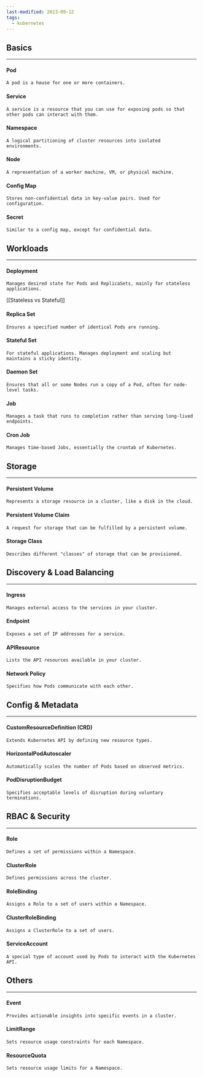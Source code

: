 ```yaml
---
last-modified: 2023-09-12
tags:
  - kubernetes
---
```

## Basics
---
#### Pod

```
A pod is a house for one or more containers.
```

#### Service

```
A service is a resource that you can use for exposing pods so that other pods can interact with them.
```

#### Namespace

```
A logical partitioning of cluster resources into isolated environments.
```

#### Node

```
A representation of a worker machine, VM, or physical machine.
```

#### Config Map

```
Stores non-confidential data in key-value pairs. Used for configuration.
```

#### Secret

```
Similar to a config map, except for confidential data.
```

## Workloads
---
#### Deployment

```
Manages desired state for Pods and ReplicaSets, mainly for stateless applications.
```
[[Stateless vs Stateful]]
#### Replica Set

```
Ensures a specified number of identical Pods are running.
```

#### Stateful Set

```
For stateful applications. Manages deployment and scaling but maintains a sticky identity.
```

#### Daemon Set

```
Ensures that all or some Nodes run a copy of a Pod, often for node-level tasks.
```

#### Job

```
Manages a task that runs to completion rather than serving long-lived endpoints.
```

#### Cron Job

```
Manages time-based Jobs, essentially the crontab of Kubernetes.
```

## Storage
---
#### Persistent Volume

```
Represents a storage resource in a cluster, like a disk in the cloud.
```

#### Persistent Volume Claim

```
A request for storage that can be fulfilled by a persistent volume.
```

#### Storage Class

```
Describes different "classes" of storage that can be provisioned.
```

## Discovery & Load Balancing
---
#### Ingress

```
Manages external access to the services in your cluster.
```

#### Endpoint

```
Exposes a set of IP addresses for a service.
```

#### APIResource

```
Lists the API resources available in your cluster.
```

#### Network Policy

```
Specifies how Pods communicate with each other.
```

## Config & Metadata
---
#### CustomResourceDefinition (CRD)

```
Extends Kubernetes API by defining new resource types.
```

#### HorizontalPodAutoscaler

```
Automatically scales the number of Pods based on observed metrics.
```

#### PodDisruptionBudget

```
Specifies acceptable levels of disruption during voluntary terminations.
```

## RBAC & Security
---
#### Role

```
Defines a set of permissions within a Namespace.
```

#### ClusterRole

```
Defines permissions across the cluster.
```

#### RoleBinding

```
Assigns a Role to a set of users within a Namespace.
```

#### ClusterRoleBinding

```
Assigns a ClusterRole to a set of users.
```

#### ServiceAccount

```
A special type of account used by Pods to interact with the Kubernetes API.
```

## Others
---
#### Event

```
Provides actionable insights into specific events in a cluster.
```

#### LimitRange

```
Sets resource usage constraints for each Namespace.
```

#### ResourceQuota

```
Sets resource usage limits for a Namespace.
```
